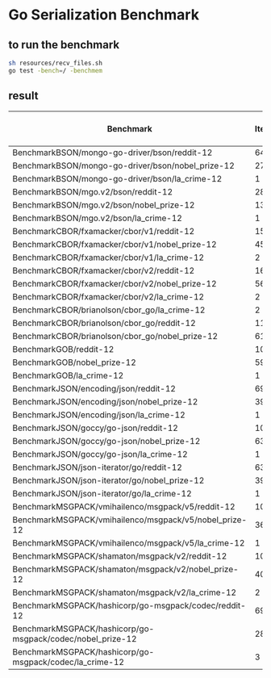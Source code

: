 # Go Serialization Benchmark
## to run the benchmark
```bash
sh resources/recv_files.sh
go test -bench=/ -benchmem
```
## result
| Benchmark                                                  | Iterations | Time per Iteration (ns/op) | MB/s    | Memory (B/op) | Memory Allocations (allocs/op) |
|------------------------------------------------------------|------------|----------------------------|---------|---------------|--------------------------------|
| BenchmarkBSON/mongo-go-driver/bson/reddit-12               | 6404       | 225152                     | 567.80  | 131072        | 1                              |
| BenchmarkBSON/mongo-go-driver/bson/nobel_prize-12          | 2788       | 422061                     | 615.04  | 262665        | 1                              |
| BenchmarkBSON/mongo-go-driver/bson/la_crime-12             | 1          | 2036393900                 | 238.60  | 3907352032    | 756                            |
| BenchmarkBSON/mgo.v2/bson/reddit-12                        | 2817       | 377947                     | 338.91  | 879768        | 4636                           |
| BenchmarkBSON/mgo.v2/bson/nobel_prize-12                   | 1396       | 909106                     | 285.81  | 1864144       | 15697                          |
| BenchmarkBSON/mgo.v2/bson/la_crime-12                      | 1          | 1660805800                 | 292.56  | 3115667272    | 5659841                        |
| BenchmarkCBOR/fxamacker/cbor/v1/reddit-12                  | 15442      | 84748                      | 1414.86 | 122931        | 1                              |
| BenchmarkCBOR/fxamacker/cbor/v1/nobel_prize-12             | 4581       | 232222                     | 848.91  | 204914        | 1                              |
| BenchmarkCBOR/fxamacker/cbor/v1/la_crime-12                | 2          | 947324000                  | 299.86  | 1357546176    | 20                             |
| BenchmarkCBOR/fxamacker/cbor/v2/reddit-12                  | 16172      | 80839                      | 1483.27 | 122928        | 1                              |
| BenchmarkCBOR/fxamacker/cbor/v2/nobel_prize-12             | 5655       | 196829                     | 1001.56 | 204893        | 1                              |
| BenchmarkCBOR/fxamacker/cbor/v2/la_crime-12                | 2          | 807073850                  | 358.24  | 825999204     | 13                             |
| BenchmarkCBOR/brianolson/cbor_go/la_crime-12               | 2          | 684547250                  | 422.36  | 402740616     | 6925                           |
| BenchmarkCBOR/brianolson/cbor_go/reddit-12                 | 1172       | 959486                     | 125.87  | 184991        | 14909                          |
| BenchmarkCBOR/brianolson/cbor_go/nobel_prize-12            | 615        | 1863240                    | 112.49  | 444436        | 30725                          |
| BenchmarkGOB/reddit-12                                     | 10000      | 121022                     | 844.18  | 353030        | 353                            |
| BenchmarkGOB/nobel_prize-12                                | 5900       | 205916                     | 726.95  | 686778        | 59                             |
| BenchmarkGOB/la_crime-12                                   | 1          | 4426046800                 | 117.04  | 3858184344    | 6303010                        |
| BenchmarkJSON/encoding/json/reddit-12                      | 6934       | 156260                     | 947.92  | 155736        | 1                              |
| BenchmarkJSON/encoding/json/nobel_prize-12                 | 3978       | 279944                     | 812.23  | 229508        | 1                              |
| BenchmarkJSON/encoding/json/la_crime-12                    | 1          | 1167538400                 | 302.39  | 1426807656    | 62                             |
| BenchmarkJSON/goccy/go-json/reddit-12                      | 10000      | 111832                     | 1324.51 | 155718        | 1                              |
| BenchmarkJSON/goccy/go-json/nobel_prize-12                 | 6308       | 183668                     | 1237.99 | 229564        | 1                              |
| BenchmarkJSON/goccy/go-json/la_crime-12                    | 1          | 1257940400                 | 280.66  | 3686410992    | 3592                           |
| BenchmarkJSON/json-iterator/go/reddit-12                   | 6320       | 169249                     | 875.17  | 155764        | 2                              |
| BenchmarkJSON/json-iterator/go/nobel_prize-12              | 3979       | 291109                     | 781.08  | 229682        | 2                              |
| BenchmarkJSON/json-iterator/go/la_crime-12                 | 1          | 1073675000                 | 328.83  | 2233012168    | 5075                           |
| BenchmarkMSGPACK/vmihailenco/msgpack/v5/reddit-12          | 10000      | 129238                     | 908.15  | 262728        | 38                             |
| BenchmarkMSGPACK/vmihailenco/msgpack/v5/nobel_prize-12     | 3698       | 351824                     | 595.69  | 524272        | 14                             |
| BenchmarkMSGPACK/vmihailenco/msgpack/v5/la_crime-12        | 1          | 1268595400                 | 228.21  | 805358824     | 856                            |
| BenchmarkMSGPACK/shamaton/msgpack/v2/reddit-12             | 10402      | 126636                     | 926.81  | 137688        | 749                            |
| BenchmarkMSGPACK/shamaton/msgpack/v2/nobel_prize-12        | 4034       | 295974                     | 708.10  | 267776        | 3112                           |
| BenchmarkMSGPACK/shamaton/msgpack/v2/la_crime-12           | 2          | 821951000                  | 352.22  | 330005832     | 1687224                        |
| BenchmarkMSGPACK/hashicorp/go-msgpack/codec/reddit-12      | 6927       | 166453                     | 707.20  | 156637        | 796                            |
| BenchmarkMSGPACK/hashicorp/go-msgpack/codec/nobel_prize-12 | 2866       | 389409                     | 540.93  | 316318        | 3360                           |
| BenchmarkMSGPACK/hashicorp/go-msgpack/codec/la_crime-12    | 3          | 437928067                  | 666.32  | 378232368     | 844742                         |
